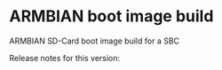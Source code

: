 # ARMBIAN boot image build

ARMBIAN SD-Card boot image build for a SBC

Release notes for this version: